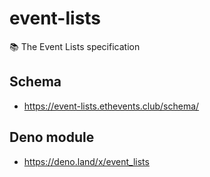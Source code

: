 # event-lists

📚 The Event Lists specification

## Schema

* https://event-lists.ethevents.club/schema/

## Deno module

* https://deno.land/x/event_lists
